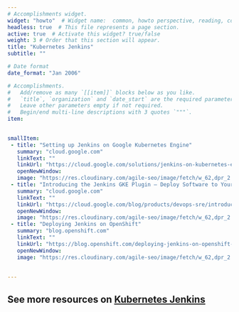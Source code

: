 ```yaml
---
# Accomplishments widget.
widget: "howto"  # Widget name:  common, howto perspective, reading, cd-with-jenkins-and-docker  etc
headless: true  # This file represents a page section.
active: true  # Activate this widget? true/false
weight: 3 # Order that this section will appear.
title: "Kubernetes Jenkins"
subtitle: ""

# Date format
date_format: "Jan 2006"

# Accomplishments.
#   Add/remove as many `[[item]]` blocks below as you like.
#   `title`, `organization` and `date_start` are the required parameters.
#   Leave other parameters empty if not required.
#   Begin/end multi-line descriptions with 3 quotes `"""`.
item:
 

smallItem: 
 - title: "Setting up Jenkins on Google Kubernetes Engine"
   summary: "cloud.google.com"
   linkText: ""
   linkUrl: "https://cloud.google.com/solutions/jenkins-on-kubernetes-engine-tutorial"
   openNewWindow: 
   image: "https://res.cloudinary.com/agile-seo/image/fetch/w_62,dpr_2.0,d_blank_am8gzx.png/https%3A%2F%2Flogo.clearbit.com%2Fcloud.google.com%3Fsize%3D250" 
 - title: "Introducing the Jenkins GKE Plugin — Deploy Software to Your Kubernetes Clusters"
   summary: "cloud.google.com"
   linkText: ""
   linkUrl: "https://cloud.google.com/blog/products/devops-sre/introducing-the-jenkins-gke-plugin-deploy-software-to-your-kubernetes-clusters"
   openNewWindow: 
   image: "https://res.cloudinary.com/agile-seo/image/fetch/w_62,dpr_2.0,d_blank_am8gzx.png/https%3A%2F%2Flogo.clearbit.com%2Fcloud.google.com%3Fsize%3D250"
 - title: "Deploying Jenkins on OpenShift"
   summary: "blog.openshift.com"
   linkText: ""
   linkUrl: "https://blog.openshift.com/deploying-jenkins-on-openshift-part-1/"
   openNewWindow: 
   image: "https://res.cloudinary.com/agile-seo/image/fetch/w_62,dpr_2.0,d_blank_am8gzx.png/https%3A%2F%2Flogo.clearbit.com%2Fblog.openshift.com%3Fsize%3D250"
 
   
---
```



## See more resources on [Kubernetes Jenkins](/display/containers/kubernetes+jenkins)